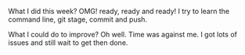 What I did this week?
OMG! ready, ready and ready!
I try to learn the command line, git stage, commit and push.

What I could do to improve?
Oh well. Time was against me. I got lots of issues and still wait to get then done.
